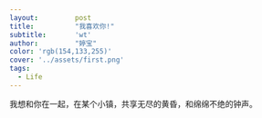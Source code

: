 ```yaml
---
layout: 		post
title: 			"我喜欢你!"
subtitle: 		'wt'
author: 		"婷宝"
color: 'rgb(154,133,255)'  
cover: '../assets/first.png'  
tags:
  - Life
---
```


我想和你在一起，在某个小镇，共享无尽的黄昏，和绵绵不绝的钟声。

​	
